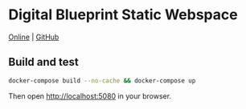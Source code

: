 # Digital Blueprint Static Webspace

[Online](static.digital-blueprint.org) |
[GitHub](https://github.com/digital-blueprint/static)

## Build and test

```bash
docker-compose build --no-cache && docker-compose up
```

Then open <http://localhost:5080> in your browser.
